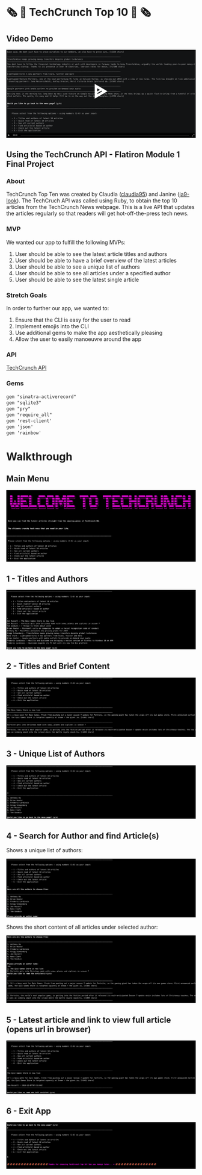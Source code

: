 # 🗞 📰 TechCrunch Top 10 📰 🗞

## Video Demo

[![asciicast](img/ascii_screenshot.png)](https://asciinema.org/a/7aK4AUWlmLbdw1LZJecyGFEpW)

## Using the TechCrunch API - Flatiron Module 1 Final Project
### About

TechCrunch Top Ten was created by Claudia ([claudia95](https://github.com/claudia95)) and Janine ([ja9-look](https://github.com/ja9-look)).
The TechCruch API was called using Ruby, to obtain the top 10 articles from the TechCrunch News webpage.
This is a live API that updates the articles regularly so that readers will get hot-off-the-press tech news.

### MVP

We wanted our app to fulfill the following MVPs:

1. User should be able to see the latest article titles and authors
2. User should be able to have a brief overview of the latest articles
3. User should be able to see a unique list of authors
4. User should be able to see all articles under a specified author
5. User should be able to see the latest single article

### Stretch Goals

In order to further our app, we wanted to:

1. Ensure that the CLI is easy for the user to read
2. Implement emojis into the CLI
3. Use additional gems to make the app aesthetically pleasing
4. Allow the user to easily manoeuvre around the app

### API

[TechCrunch API](https://newsapi.org/v2/top-headlines?sources=techcrunch&apiKey=45aee5b7c7584064ac1b1de6297f5137)

### Gems
```
gem "sinatra-activerecord"
gem "sqlite3"
gem "pry"
gem "require_all"
gem 'rest-client'
gem 'json'
gem 'rainbow'
```

# Walkthrough

## Main Menu

![main](img/app_overview.png)

## 1 - Titles and Authors

![main](img/menu_option_1.png)

## 2 - Titles and Brief Content

![main](img/menu_option_2.png)

## 3 - Unique List of Authors

![main](img/menu_option_3.png)

## 4 - Search for Author and find Article(s)

Shows a unique list of authors:

![main](img/menu_option_4.png)

Shows the short content of all articles under selected author:

![main](img/menu_option_4_author_list.png)

## 5 - Latest article and link to view full article (opens url in browser)

![main](img/menu_option_5.png)

## 6 - Exit App

![main](img/menu_option_6.png)
